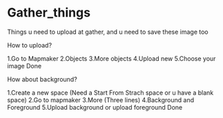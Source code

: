 # Gather_things
Things u need to upload at gather, and u need to save these image too


How to upload?


1.Go to Mapmaker
2.Objects
3.More objects
4.Upload new
5.Choose your image
  Done
  



How about background?



1.Create a new space (Need a Start From Strach space or u have a blank space)
2.Go to mapmaker
3.More (Three lines)
4.Background and Foreground 
5.Upload background or upload foreground
  Done
